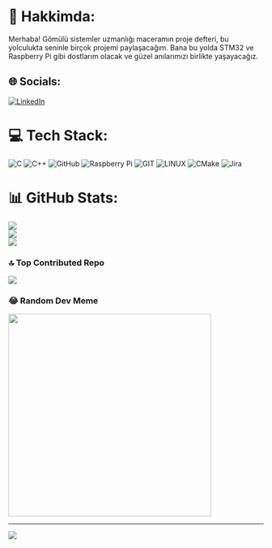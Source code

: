 # 💫 Hakkimda:
Merhaba! Gömülü sistemler uzmanlığı maceramın proje defteri, bu yolculukta seninle birçok projemi paylaşacağım. Bana bu yolda STM32 ve Raspberry Pi gibi dostlarım olacak ve güzel anılarımızı birlikte yaşayacağız.


## 🌐 Socials:
[![LinkedIn](https://img.shields.io/badge/LinkedIn-%230077B5.svg?logo=linkedin&logoColor=white)](https://linkedin.com/in/https://www.linkedin.com/in/muhammed-taymur-aaa770281) 

# 💻 Tech Stack:
![C](https://img.shields.io/badge/c-%2300599C.svg?style=for-the-badge&logo=c&logoColor=white) ![C++](https://img.shields.io/badge/c++-%2300599C.svg?style=for-the-badge&logo=c%2B%2B&logoColor=white) ![GitHub](https://img.shields.io/badge/GitHub-%23121011.svg?style=for-the-badge&logo=github&logoColor=white) ![Raspberry Pi](https://img.shields.io/badge/-RaspberryPi-C51A4A?style=for-the-badge&logo=Raspberry-Pi) ![GIT](https://img.shields.io/badge/Git-fc6d26?style=for-the-badge&logo=git&logoColor=white) ![LINUX](https://img.shields.io/badge/Linux-FCC624?style=for-the-badge&logo=linux&logoColor=black)  ![CMake](https://img.shields.io/badge/CMake-%23008FBA.svg?style=for-the-badge&logo=cmake&logoColor=white) ![Jira](https://img.shields.io/badge/jira-%230A0FFF.svg?style=for-the-badge&logo=jira&logoColor=white)
# 📊 GitHub Stats:
![](https://github-readme-stats.vercel.app/api?username=ByTaymur&theme=react&hide_border=true&include_all_commits=true&count_private=false)<br/>
![](https://github-readme-streak-stats.herokuapp.com/?user=ByTaymur&theme=react&hide_border=true)<br/>
![](https://github-readme-stats.vercel.app/api/top-langs/?username=ByTaymur&theme=react&hide_border=true&include_all_commits=true&count_private=false&layout=compact)

### 🔝 Top Contributed Repo
![](https://github-contributor-stats.vercel.app/api?username=ByTaymur&limit=5&theme=radical&combine_all_yearly_contributions=true)

### 😂 Random Dev Meme
<img src='https://randommeme-five.vercel.app/' style="height: 400px;"/>

---
[![](https://visitcount.itsvg.in/api?id=ByTaymur&icon=0&color=0)](https://visitcount.itsvg.in)

<!-- Proudly created with GPRM ( https://gprm.itsvg.in ) -->
